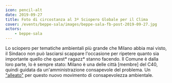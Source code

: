 ```yaml
---
icon: pencil-alt
date: 2019-09-27
title: Foto di circostanza al 3º Sciopero Globale per il Clima
cover: /events/beppe-sala/images/beppe-sala-fb-post-2019-09-27.jpg
actors:
    - beppe-sala
---
```


Lo sciopero per tematiche ambientali più grande che Milano abbia mai visto, il Sindaco non può lasciarsi scappare l'occasione per ripetere quanto sia importante quello che quest* ragazz* stanno facendo. Il Comune è dalla loro parte, lo è sempre stato: Milano è una delle città [membre] del C40, quindi guidata da un'amministrazione consapevole del problema. Un ["alleato"](https://www.facebook.com/beppesalasindaco/posts/2508791702723384) per questo nuovo movimento di consapevolezza ambientale.

